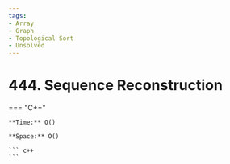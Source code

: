 ```yaml
---
tags:
- Array
- Graph
- Topological Sort
- Unsolved
---
```



# 444. Sequence Reconstruction

=== "C++"

    **Time:** O()

    **Space:** O()

    ``` c++
    ```